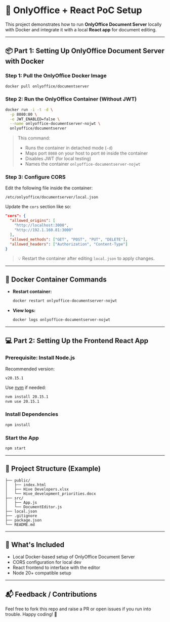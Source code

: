 # 📝 OnlyOffice + React PoC Setup

This project demonstrates how to run **OnlyOffice Document Server** locally with Docker and integrate it with a local **React app** for document editing.

---

## 📦 Part 1: Setting Up OnlyOffice Document Server with Docker

### Step 1: Pull the OnlyOffice Docker Image
```bash
docker pull onlyoffice/documentserver
```

### Step 2: Run the OnlyOffice Container (Without JWT)
```bash
docker run -i -t -d \
  -p 8080:80 \
  -e JWT_ENABLED=false \
  --name onlyoffice-documentserver-nojwt \
  onlyoffice/documentserver
```

> This command:
> - Runs the container in detached mode (`-d`)
> - Maps port `8080` on your host to port `80` inside the container
> - Disables JWT (for local testing)
> - Names the container `onlyoffice-documentserver-nojwt`

### Step 3: Configure CORS

Edit the following file inside the container:

```
/etc/onlyoffice/documentserver/local.json
```

Update the `cors` section like so:
```json
"cors": {
  "allowed_origins": [
    "http://localhost:3000",
    "http://192.1.160.81:3000"
  ],
  "allowed_methods": ["GET", "POST", "PUT", "DELETE"],
  "allowed_headers": ["Authorization", "Content-Type"]
}
```

> 💡 Restart the container after editing `local.json` to apply changes.

---

## 🐳 Docker Container Commands

- **Restart container:**
  ```bash
  docker restart onlyoffice-documentserver-nojwt
  ```

- **View logs:**
  ```bash
  docker logs onlyoffice-documentserver-nojwt
  ```

---

## 💻 Part 2: Setting Up the Frontend React App

### Prerequisite: Install Node.js

Recommended version:
```
v20.15.1
```

Use [nvm](https://github.com/nvm-sh/nvm) if needed:
```bash
nvm install 20.15.1
nvm use 20.15.1
```

### Install Dependencies
```bash
npm install
```

### Start the App
```bash
npm start
```

---

## 📁 Project Structure (Example)

```
├── public/
│   ├── index.html
│   ├── Hive Developers.xlsx
│   └── Hive_development_priorities.docx
├── src/
│   ├── App.js
│   └── DocumentEditor.js
├── local.json
├── .gitignore
├── package.json
└── README.md
```

---

## 🧪 What's Included

- Local Docker-based setup of OnlyOffice Document Server
- CORS configuration for local dev
- React frontend to interface with the editor
- Node 20+ compatible setup

---

## 📬 Feedback / Contributions

Feel free to fork this repo and raise a PR or open issues if you run into trouble. Happy coding! 🚀
